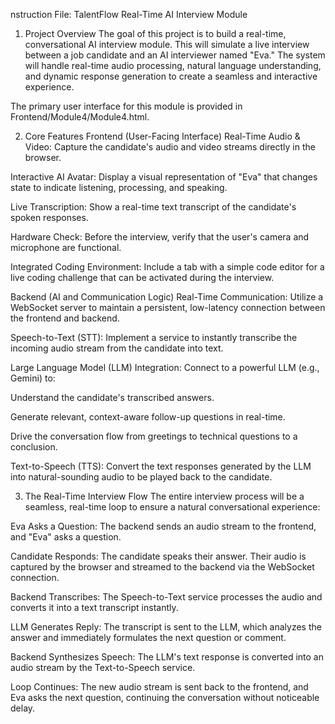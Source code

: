 nstruction File: TalentFlow Real-Time AI Interview Module
1. Project Overview
The goal of this project is to build a real-time, conversational AI interview module. This will simulate a live interview between a job candidate and an AI interviewer named "Eva." The system will handle real-time audio processing, natural language understanding, and dynamic response generation to create a seamless and interactive experience.

The primary user interface for this module is provided in Frontend/Module4/Module4.html.

2. Core Features
Frontend (User-Facing Interface)
Real-Time Audio & Video: Capture the candidate's audio and video streams directly in the browser.

Interactive AI Avatar: Display a visual representation of "Eva" that changes state to indicate listening, processing, and speaking.

Live Transcription: Show a real-time text transcript of the candidate's spoken responses.

Hardware Check: Before the interview, verify that the user's camera and microphone are functional.

Integrated Coding Environment: Include a tab with a simple code editor for a live coding challenge that can be activated during the interview.

Backend (AI and Communication Logic)
Real-Time Communication: Utilize a WebSocket server to maintain a persistent, low-latency connection between the frontend and backend.

Speech-to-Text (STT): Implement a service to instantly transcribe the incoming audio stream from the candidate into text.

Large Language Model (LLM) Integration: Connect to a powerful LLM (e.g., Gemini) to:

Understand the candidate's transcribed answers.

Generate relevant, context-aware follow-up questions in real-time.

Drive the conversation flow from greetings to technical questions to a conclusion.

Text-to-Speech (TTS): Convert the text responses generated by the LLM into natural-sounding audio to be played back to the candidate.

3. The Real-Time Interview Flow
The entire interview process will be a seamless, real-time loop to ensure a natural conversational experience:

Eva Asks a Question: The backend sends an audio stream to the frontend, and "Eva" asks a question.

Candidate Responds: The candidate speaks their answer. Their audio is captured by the browser and streamed to the backend via the WebSocket connection.

Backend Transcribes: The Speech-to-Text service processes the audio and converts it into a text transcript instantly.

LLM Generates Reply: The transcript is sent to the LLM, which analyzes the answer and immediately formulates the next question or comment.

Backend Synthesizes Speech: The LLM's text response is converted into an audio stream by the Text-to-Speech service.

Loop Continues: The new audio stream is sent back to the frontend, and Eva asks the next question, continuing the conversation without noticeable delay.
